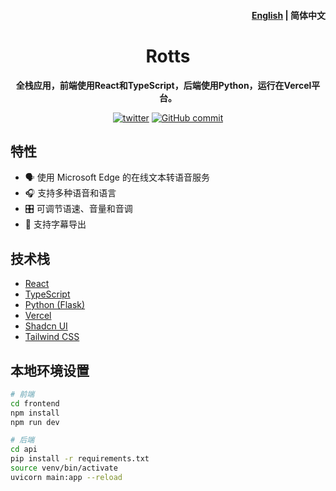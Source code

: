 <h4 align="right"><a href="https://github.com/yikZero/Rotts/blob/main/README.md">English</a> | <strong>简体中文</strong></h4>
<h1 align="center">Rotts</h1>

<p align="center"><strong>全栈应用，前端使用React和TypeScript，后端使用Python，运行在Vercel平台。</strong></p>

<div align="center">
    <a href="https://twitter.com/yikZero" target="_blank">
    <img alt="twitter" src="https://img.shields.io/badge/follow-yikZero-blue?logo=Twitter"></a>
    <a href="https://github.com/yikZero/Rotts/blob/main/LICENSE" target="_blank">
    <img alt="GitHub commit" src="https://img.shields.io/github/license/yikZero/Rotts"></a>
</div>

## 特性

- 🗣️ 使用 Microsoft Edge 的在线文本转语音服务
- 🎧 支持多种语音和语言
- 🎛️ 可调节语速、音量和音调
- 📜 支持字幕导出

## 技术栈

- [React](https://react.dev/)
- [TypeScript](https://www.typescriptlang.org/)
- [Python (Flask)](https://flask.palletsprojects.com/)
- [Vercel](https://vercel.com/)
- [Shadcn UI](https://ui.shadcn.com/)
- [Tailwind CSS](https://tailwindcss.com/)

## 本地环境设置

```bash
# 前端
cd frontend
npm install
npm run dev

# 后端
cd api
pip install -r requirements.txt
source venv/bin/activate
uvicorn main:app --reload
